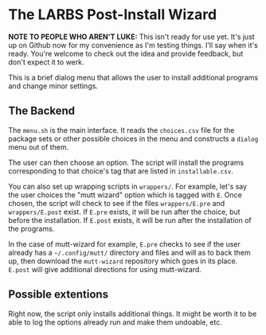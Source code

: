 # The LARBS Post-Install Wizard

**NOTE TO PEOPLE WHO AREN'T LUKE:** This isn't ready for use yet. It's just up
on Github now for my convenience as I'm testing things. I'll say when it's
ready. You're welcome to check out the idea and provide feedback, but don't
expect it to werk.

This is a brief dialog menu that allows the user to install additional programs
and change minor settings.

## The Backend

The `menu.sh` is the main interface. It reads the `choices.csv` file for the
package sets or other possible choices in the menu and constructs a `dialog`
menu out of them.

The user can then choose an option. The script will install the programs
corresponding to that choice's tag that are listed in `installable.csv`.

You can also set up wrapping scripts in `wrappers/`. For example, let's say the
user choices the "mutt wizard" option which is tagged with `E`. Once chosen,
the script will check to see if the files `wrappers/E.pre` and
`wrappers/E.post` exist. If `E.pre` exists, it will be run after the choice,
but before the installation. If `E.post` exists, it will be run after the
installation of the programs.

In the case of mutt-wizard for example, `E.pre` checks to see if the user
already has a `~/.config/mutt/` directory and files and will as to back them
up, then download the `mutt-wizard` repository which goes in its place.
`E.post` will give additional directions for using mutt-wizard.

## Possible extentions

Right now, the script only installs additional things. It might be worth it to
be able to log the options already run and make them undoable, etc.
